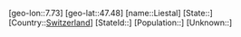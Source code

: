 ﻿---
location: [47.48,7.73]
type: City
tags:
- geo/City


SpocWebEntityId: 32006
isDeleted: false
confidential: public

---
[geo-lon::7.73]
[geo-lat::47.48]
[name::Liestal]
[State::]
[Country::[Switzerland](geo/Continent/Europe/Switzerland.md)]
[StateId::]
[Population::]
[Unknown::]

